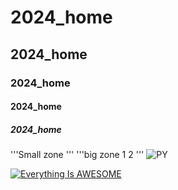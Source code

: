 # 2024_home
## 2024_home
### 2024_home
#### 2024_home
##### 2024_home

'''Small zone '''
'''big zone
1 
2 
'''
![PY](https://github.com/user-attachments/assets/3023c9e0-98f0-4eb2-877f-692c13d834fc)


[![Everything Is AWESOME](https://img.youtube.com/vi/StTqXEQ2l-Y/0.jpg)](https://www.youtube.com/watch?v=StTqXEQ2l-Y "Everything Is AWESOME")

